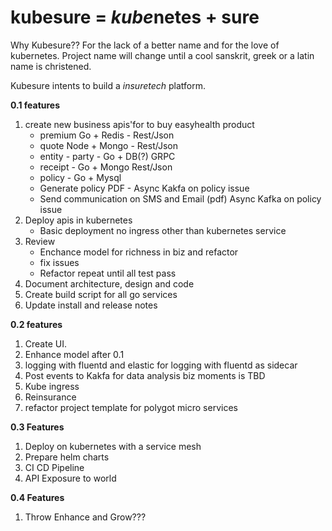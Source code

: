 # kubesure = *kube*netes + sure 

Why Kubesure?? For the lack of a better name and for the love of kubernetes. Project name will change until a cool sanskrit, greek or a latin name is christened. 

Kubesure intents to build a _insuretech_ platform.

**0.1 features**  

1. create new business apis'for to buy easyhealth product 
    - premium  Go + Redis - Rest/Json
    - quote Node + Mongo  - Rest/Json
    - entity - party - Go + DB(?) GRPC  
    - receipt - Go + Mongo Rest/Json
    - policy - Go + Mysql    
    - Generate policy PDF - Async Kakfa on policy issue
    - Send communication on SMS and Email (pdf) Async Kafka on policy issue
2. Deploy apis in kubernetes 
    - Basic deployment no ingress other than kubernetes service
3. Review 
    - Enchance model for richness in biz and refactor
    - fix issues 
    - Refactor repeat until all test pass 
4. Document architecture, design and code
5. Create build script for all go services
6. Update install and release notes 

**0.2 features** 
 
1. Create UI.  
2. Enhance model after 0.1 
3. logging with fluentd and elastic for logging with fluentd as sidecar
4. Post events to Kakfa for data analysis biz moments is TBD
5. Kube ingress  
6. Reinsurance
7. refactor project template for polygot micro services

**0.3 Features** 

1. Deploy on kubernetes with a service mesh  
2. Prepare helm charts
3. CI CD Pipeline
4. API Exposure to world

**0.4 Features**

1. Throw Enhance and Grow???
